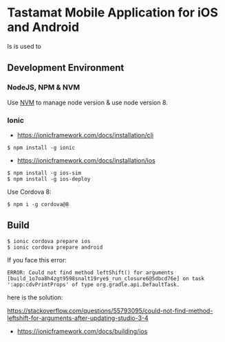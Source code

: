 # Tastamat Mobile Application for iOS and Android

Is is used to

## Development Environment

### NodeJS, NPM & NVM

Use [NVM](http://nvm.sh) to manage node version & use node version 8.

### Ionic

- https://ionicframework.com/docs/installation/cli

```
$ npm install -g ionic
```

- https://ionicframework.com/docs/installation/ios

```
$ npm install -g ios-sim
$ npm install -g ios-deploy
```

Use Cordova 8:

```
$ npm i -g cordova@8
```

## Build

```
$ ionic cordova prepare ios
$ ionic cordova prepare android
```

If you face this error:
```
ERROR: Could not find method leftShift() for arguments [build_1o7oa8h4zgt9598snalt19rye$_run_closure6@5dbcd76e] on task ':app:cdvPrintProps' of type org.gradle.api.DefaultTask.
```

here is the solution:

https://stackoverflow.com/questions/55793095/could-not-find-method-leftshift-for-arguments-after-updating-studio-3-4


- https://ionicframework.com/docs/building/ios
